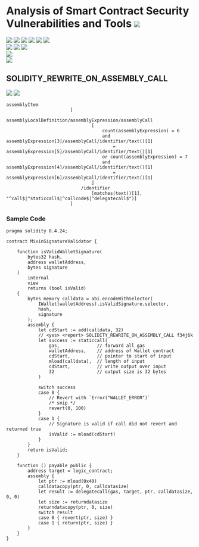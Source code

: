 # Analysis of Smart Contract Security Vulnerabilities and Tools ![](https://img.shields.io/badge/-Live-brightgreen)
![](https://img.shields.io/badge/Batch-UG21CYS-lightgreen) ![](https://img.shields.io/badge/Batch-PG21CYS-green) ![](https://img.shields.io/badge/Batch-UG22CYS-lightgreen) ![](https://img.shields.io/badge/Batch-PG21CYS-green) ![](https://img.shields.io/badge/Batch-PhD-darkgreen) ![](https://img.shields.io/badge/-B_RIG-darkgreen)<br/>   ![](https://img.shields.io/badge/BlockchainCourse-21CY712-green)  ![](https://img.shields.io/badge/-M.Tech_Dissertation-blue) ![](https://img.shields.io/badge/Focus-Smart_Contract_Security-yellow) <br/>
![](https://img.shields.io/badge/Blockchain-Ethereum-blue)   <br/> 
![](https://img.shields.io/badge/Language-Solidity-blue)

## SOLIDITY_REWRITE_ON_ASSEMBLY_CALL

![](https://img.shields.io/badge/Pattern_ID-f34j6k-gold) ![](https://img.shields.io/badge/Severity-2-brown) 

```
assemblyItem
                        [
                            assemblyLocalDefinition/assemblyExpression/assemblyCall
                                [
                                    count(assemblyExpression) = 6
                                    and assemblyExpression[3]/assemblyCall/identifier/text()[1]
                                        = assemblyExpression[5]/assemblyCall/identifier/text()[1]
                                    or count(assemblyExpression) = 7
                                    and assemblyExpression[4]/assemblyCall/identifier/text()[1]
                                        = assemblyExpression[6]/assemblyCall/identifier/text()[1]
                                ]
                            /identifier
                                [matches(text()[1], "^call$|^staticcall$|^callcode$|^delegatecall$")]
                        ]
```

### Sample Code

```
pragma solidity 0.4.24;

contract MixinSignatureValidator {

    function isValidWalletSignature(
        bytes32 hash,
        address walletAddress,
        bytes signature
    )
        internal
        view
        returns (bool isValid)
    {
        bytes memory calldata = abi.encodeWithSelector(
            IWallet(walletAddress).isValidSignature.selector,
            hash,
            signature
        );
        assembly {
            let cdStart := add(calldata, 32)
            // <yes> <report> SOLIDITY_REWRITE_ON_ASSEMBLY_CALL f34j6k
            let success := staticcall(
                gas,              // forward all gas
                walletAddress,    // address of Wallet contract
                cdStart,          // pointer to start of input
                mload(calldata),  // length of input
                cdStart,          // write output over input
                32                // output size is 32 bytes
            )

            switch success
            case 0 {
                // Revert with `Error("WALLET_ERROR")`
                /* snip */
                revert(0, 100)
            }
            case 1 {
                // Signature is valid if call did not revert and returned true
                isValid := mload(cdStart)
            }
        }
        return isValid;
    }

    function () payable public {
        address target = logic_contract;
        assembly {
            let ptr := mload(0x40)
            calldatacopy(ptr, 0, calldatasize)
            let result := delegatecall(gas, target, ptr, calldatasize, 0, 0)
            let size := returndatasize
            returndatacopy(ptr, 0, size)
            switch result
            case 0 { revert(ptr, size) }
            case 1 { return(ptr, size) }
        }
    }
}
```
